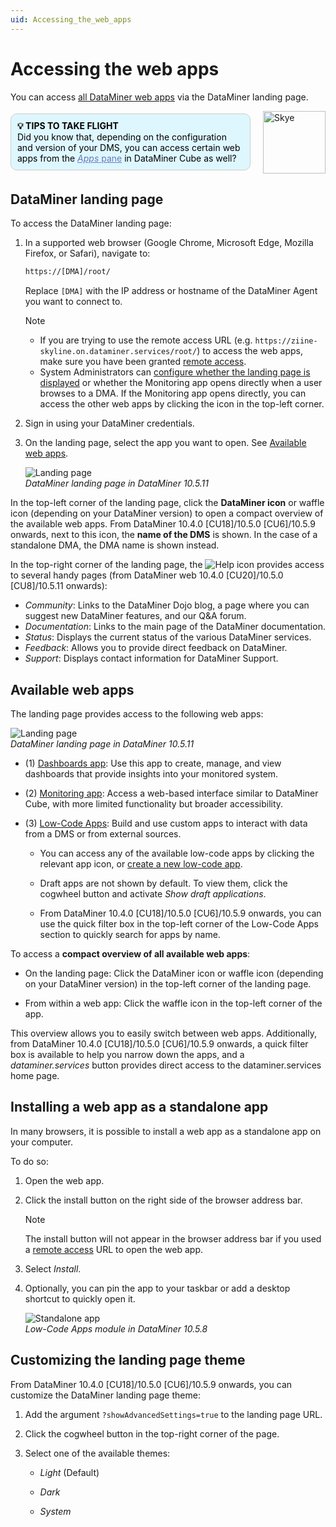 ```yaml
---
uid: Accessing_the_web_apps
---
```


# Accessing the web apps

You can access [all DataMiner web apps](#available-web-apps) via the DataMiner landing page.

<div style="display: flex; align-items: center; justify-content: space-between; margin: 0 auto; max-width: 100%;">
  <div style="border: 1px solid #ccc; border-radius: 10px; padding: 10px; flex-grow: 1; background-color: #DEF7FF; margin-right: 20px; color: #000000;">
    <b>💡 TIPS TO TAKE FLIGHT</b><br>
    Did you know that, depending on the configuration and version of your DMS, you can access certain web apps from the <a href="xref:DataMiner_Cube_sidebar#apps-pane" style="color: #657AB7;"><i>Apps</i> pane</a> in DataMiner Cube as well?
  </div>
  <img src="~/images/Skye.svg" alt="Skye" style="width: 100px; flex-shrink: 0;">
</div>

## DataMiner landing page

To access the DataMiner landing page:

1. In a supported web browser (Google Chrome, Microsoft Edge, Mozilla Firefox, or Safari), navigate to:

   ```txt
   https://[DMA]/root/
   ```

   Replace `[DMA]` with the IP address or hostname of the DataMiner Agent you want to connect to.

   > [!NOTE]
   >
   > - If you are trying to use the remote access URL (e.g. `https://ziine-skyline.on.dataminer.services/root/`) to access the web apps, make sure you have been granted [remote access](xref:About_Remote_Access).
   > - System Administrators can [configure whether the landing page is displayed](xref:Configuring_the_landing_page#configuring-whether-the-landing-page-is-displayed) or whether the Monitoring app opens directly when a user browses to a DMA. If the Monitoring app opens directly, you can access the other web apps by clicking the icon in the top-left corner.

1. Sign in using your DataMiner credentials.

1. On the landing page, select the app you want to open. See [Available web apps](#available-web-apps).

   ![Landing page](~/dataminer/images/DataMiner_Landing_Page2.png)<br>*DataMiner landing page in DataMiner 10.5.11*

In the top-left corner of the landing page, click the **DataMiner icon** or waffle icon (depending on your DataMiner version<!--RN 43024-->) to open a compact overview of the available web apps. From DataMiner 10.4.0 [CU18]/10.5.0 [CU6]/10.5.9 onwards<!--RN 43226-->, next to this icon, the **name of the DMS** is shown. In the case of a standalone DMA, the DMA name is shown instead.

In the top-right corner of the landing page, the ![Help](~/dataminer/images/Landing_page_help_icon.png) icon provides access to several handy pages (from DataMiner web 10.4.0 [CU20]/10.5.0 [CU8]/10.5.11 onwards<!-- 43583 -->):

- *Community*: Links to the DataMiner Dojo blog, a page where you can suggest new DataMiner features, and our Q&A forum.
- *Documentation*: Links to the main page of the DataMiner documentation.
- *Status*: Displays the current status of the various DataMiner services.
- *Feedback*: Allows you to provide direct feedback on DataMiner.
- *Support*: Displays contact information for DataMiner Support.

## Available web apps

The landing page provides access to the following web apps:

![Landing page](~/dataminer/images/DataMiner_Landing_Page.png)<br>*DataMiner landing page in DataMiner 10.5.11*

- (1) [Dashboards app](xref:newR_D): Use this app to create, manage, and view dashboards that provide insights into your monitored system.

- (2) [Monitoring app](xref:Working_with_the_Monitoring_app): Access a web-based interface similar to DataMiner Cube, with more limited functionality but broader accessibility.

- (3) [Low-Code Apps](xref:Application_framework): Build and use custom apps to interact with data from a DMS or from external sources.

  - You can access any of the available low-code apps by clicking the relevant app icon, or [create a new low-code app](xref:Creating_custom_apps).

  - Draft apps are not shown by default. To view them, click the cogwheel button and activate *Show draft applications*.

  - From DataMiner 10.4.0 [CU18]/10.5.0 [CU6]/10.5.9 onwards<!--RN 43226-->, you can use the quick filter box in the top-left corner of the Low-Code Apps section to quickly search for apps by name.

To access a **compact overview of all available web apps**:

- On the landing page: Click the DataMiner icon or waffle icon (depending on your DataMiner version<!--RN 43024-->) in the top-left corner of the landing page.

- From within a web app: Click the waffle icon in the top-left corner of the app.

This overview allows you to easily switch between web apps. Additionally, from DataMiner 10.4.0 [CU18]/10.5.0 [CU6]/10.5.9 onwards<!--RN 43226-->, a quick filter box is available to help you narrow down the apps, and a *dataminer.services* button provides direct access to the dataminer.services home page.

## Installing a web app as a standalone app

In many browsers, it is possible to install a web app as a standalone app on your computer.

To do so:

1. Open the web app.

1. Click the install button on the right side of the browser address bar.

   > [!NOTE]
   > The install button will not appear in the browser address bar if you used a [remote access](xref:About_Remote_Access) URL to open the web app.

1. Select *Install*.

1. Optionally, you can pin the app to your taskbar or add a desktop shortcut to quickly open it.

   ![Standalone app](~/dataminer/images/Standalone_App.png)<br>*Low-Code Apps module in DataMiner 10.5.8*

## Customizing the landing page theme

From DataMiner 10.4.0 [CU18]/10.5.0 [CU6]/10.5.9 onwards<!--RN 43226-->, you can customize the DataMiner landing page theme:

1. Add the argument `?showAdvancedSettings=true` to the landing page URL.

1. Click the cogwheel button in the top-right corner of the page.

1. Select one of the available themes:

   - *Light* (Default)

   - *Dark*

   - *System*
